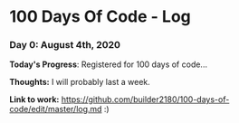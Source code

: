 # 100 Days Of Code - Log

### Day 0: August 4th, 2020

**Today's Progress**: Registered for 100 days of code...

**Thoughts:** I will probably last a week.

**Link to work:** https://github.com/builder2180/100-days-of-code/edit/master/log.md :)

